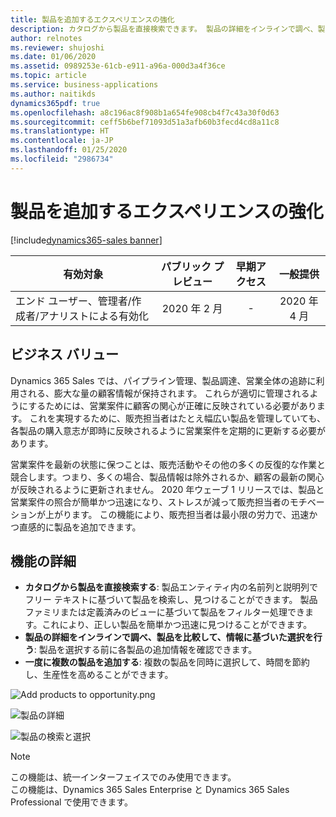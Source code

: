 ```yaml
---
title: 製品を追加するエクスペリエンスの強化
description: カタログから製品を直接検索できます。 製品の詳細をインラインで調べ、製品を比較して、情報に基づいた選択を行うことができます。 一度に複数の製品を追加できます。
author: relnotes
ms.reviewer: shujoshi
ms.date: 01/06/2020
ms.assetid: 0989253e-61cb-e911-a96a-000d3a4f36ce
ms.topic: article
ms.service: business-applications
ms.author: naitikds
dynamics365pdf: true
ms.openlocfilehash: a8c196ac8f908b1a654fe908cb4f7c43a30f0d63
ms.sourcegitcommit: ceff5b6bef71093d51a3afb60b3fecd4cd8a11c8
ms.translationtype: HT
ms.contentlocale: ja-JP
ms.lasthandoff: 01/25/2020
ms.locfileid: "2986734"
---
```

# <a name="enhanced-experience-for-adding-products"></a>製品を追加するエクスペリエンスの強化
[!include[dynamics365-sales banner](../includes/dynamics365-sales.md)]

| 有効対象    |  パブリック プレビュー | 早期アクセス | 一般提供 | 
| ---------- | :----------: |:----------: |:----------: |
|エンド ユーザー、管理者/作成者/アナリストによる有効化|2020 年 2 月|-| 2020 年 4 月|


## <a name="business-value"></a>ビジネス バリュー
<!-- bv start -->
Dynamics 365 Sales では、パイプライン管理、製品調達、営業全体の追跡に利用される、膨大な量の顧客情報が保持されます。 これらが適切に管理されるようにするためには、営業案件に顧客の関心が正確に反映されている必要があります。 これを実現するために、販売担当者はたとえ幅広い製品を管理していても、各製品の購入意志が即時に反映されるように営業案件を定期的に更新する必要があります。 

営業案件を最新の状態に保つことは、販売活動やその他の多くの反復的な作業と競合します。つまり、多くの場合、製品情報は除外されるか、顧客の最新の関心が反映されるように更新されません。 2020 年ウェーブ 1 リリースでは、製品と営業案件の照合が簡単かつ迅速になり、ストレスが減って販売担当者のモチベーションが上がります。 この機能により、販売担当者は最小限の労力で、迅速かつ直感的に製品を追加できます。


<!-- bv end -->



## <a name="feature-details"></a>機能の詳細
<!--feature detail start -->
- **カタログから製品を直接検索する**: 製品エンティティ内の名前列と説明列でフリー テキストに基づいて製品を検索し、見つけることができます。 製品ファミリまたは定義済みのビューに基づいて製品をフィルター処理できます。これにより、正しい製品を簡単かつ迅速に見つけることができます。
- **製品の詳細をインラインで調べ、製品を比較して、情報に基づいた選択を行う**: 製品を選択する前に各製品の追加情報を確認できます。
- **一度に複数の製品を追加する**: 複数の製品を同時に選択して、時間を節約し、生産性を高めることができます。
<!--feature detail end -->

![Add products to opportunity.png](media/add-products-opportunity.png "営業案件に製品を追加します。")
<!-- Picture 1 -->

![製品の詳細](media/product-details.png "製品の詳細")
<!-- Picture 2 -->

![製品の検索と選択](media/search-select-products.png "製品を検索して選択します。")
<!-- Picture 3 -->

> [!NOTE]
> この機能は、統一インターフェイスでのみ使用できます。 <br>
> この機能は、Dynamics 365 Sales Enterprise と Dynamics 365 Sales Professional で使用できます。







